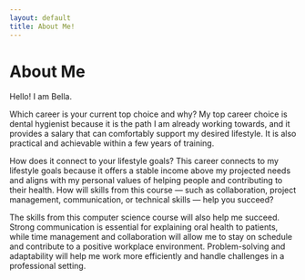 ```yaml
---
layout: default
title: About Me!
---
```

# About Me
Hello! I am Bella.

Which career is your current top choice and why?
My top career choice is dental hygienist because it is the path I am already working towards, and it provides a salary that can comfortably support my desired lifestyle. It is also practical and achievable within a few years of training.

How does it connect to your lifestyle goals?
This career connects to my lifestyle goals because it offers a stable income above my projected needs and aligns with my personal values of helping people and contributing to their health.
How will skills from this course — such as collaboration, project management, communication, or technical skills — help you succeed?

The skills from this computer science course will also help me succeed. Strong communication is essential for explaining oral health to patients, while time management and collaboration will allow me to stay on schedule and contribute to a positive workplace environment. Problem-solving and adaptability will help me work more efficiently and handle challenges in a professional setting.

